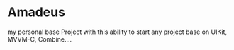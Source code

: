 # Amadeus
my personal base Project with this ability to start any project base on UIKit, MVVM-C, Combine....
